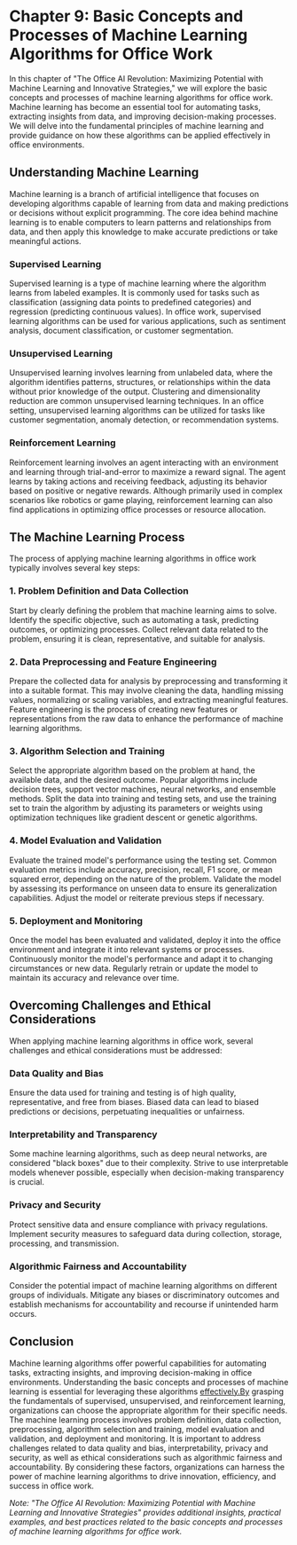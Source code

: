 Chapter 9: Basic Concepts and Processes of Machine Learning Algorithms for Office Work
======================================================================================

In this chapter of "The Office AI Revolution: Maximizing Potential with Machine Learning and Innovative Strategies," we will explore the basic concepts and processes of machine learning algorithms for office work. Machine learning has become an essential tool for automating tasks, extracting insights from data, and improving decision-making processes. We will delve into the fundamental principles of machine learning and provide guidance on how these algorithms can be applied effectively in office environments.

Understanding Machine Learning
------------------------------

Machine learning is a branch of artificial intelligence that focuses on developing algorithms capable of learning from data and making predictions or decisions without explicit programming. The core idea behind machine learning is to enable computers to learn patterns and relationships from data, and then apply this knowledge to make accurate predictions or take meaningful actions.

### Supervised Learning

Supervised learning is a type of machine learning where the algorithm learns from labeled examples. It is commonly used for tasks such as classification (assigning data points to predefined categories) and regression (predicting continuous values). In office work, supervised learning algorithms can be used for various applications, such as sentiment analysis, document classification, or customer segmentation.

### Unsupervised Learning

Unsupervised learning involves learning from unlabeled data, where the algorithm identifies patterns, structures, or relationships within the data without prior knowledge of the output. Clustering and dimensionality reduction are common unsupervised learning techniques. In an office setting, unsupervised learning algorithms can be utilized for tasks like customer segmentation, anomaly detection, or recommendation systems.

### Reinforcement Learning

Reinforcement learning involves an agent interacting with an environment and learning through trial-and-error to maximize a reward signal. The agent learns by taking actions and receiving feedback, adjusting its behavior based on positive or negative rewards. Although primarily used in complex scenarios like robotics or game playing, reinforcement learning can also find applications in optimizing office processes or resource allocation.

The Machine Learning Process
----------------------------

The process of applying machine learning algorithms in office work typically involves several key steps:

### 1. Problem Definition and Data Collection

Start by clearly defining the problem that machine learning aims to solve. Identify the specific objective, such as automating a task, predicting outcomes, or optimizing processes. Collect relevant data related to the problem, ensuring it is clean, representative, and suitable for analysis.

### 2. Data Preprocessing and Feature Engineering

Prepare the collected data for analysis by preprocessing and transforming it into a suitable format. This may involve cleaning the data, handling missing values, normalizing or scaling variables, and extracting meaningful features. Feature engineering is the process of creating new features or representations from the raw data to enhance the performance of machine learning algorithms.

### 3. Algorithm Selection and Training

Select the appropriate algorithm based on the problem at hand, the available data, and the desired outcome. Popular algorithms include decision trees, support vector machines, neural networks, and ensemble methods. Split the data into training and testing sets, and use the training set to train the algorithm by adjusting its parameters or weights using optimization techniques like gradient descent or genetic algorithms.

### 4. Model Evaluation and Validation

Evaluate the trained model's performance using the testing set. Common evaluation metrics include accuracy, precision, recall, F1 score, or mean squared error, depending on the nature of the problem. Validate the model by assessing its performance on unseen data to ensure its generalization capabilities. Adjust the model or reiterate previous steps if necessary.

### 5. Deployment and Monitoring

Once the model has been evaluated and validated, deploy it into the office environment and integrate it into relevant systems or processes. Continuously monitor the model's performance and adapt it to changing circumstances or new data. Regularly retrain or update the model to maintain its accuracy and relevance over time.

Overcoming Challenges and Ethical Considerations
------------------------------------------------

When applying machine learning algorithms in office work, several challenges and ethical considerations must be addressed:

### Data Quality and Bias

Ensure the data used for training and testing is of high quality, representative, and free from biases. Biased data can lead to biased predictions or decisions, perpetuating inequalities or unfairness.

### Interpretability and Transparency

Some machine learning algorithms, such as deep neural networks, are considered "black boxes" due to their complexity. Strive to use interpretable models whenever possible, especially when decision-making transparency is crucial.

### Privacy and Security

Protect sensitive data and ensure compliance with privacy regulations. Implement security measures to safeguard data during collection, storage, processing, and transmission.

### Algorithmic Fairness and Accountability

Consider the potential impact of machine learning algorithms on different groups of individuals. Mitigate any biases or discriminatory outcomes and establish mechanisms for accountability and recourse if unintended harm occurs.

Conclusion
----------

Machine learning algorithms offer powerful capabilities for automating tasks, extracting insights, and improving decision-making in office environments. Understanding the basic concepts and processes of machine learning is essential for leveraging these algorithms [effectively.By](http://effectively.By) grasping the fundamentals of supervised, unsupervised, and reinforcement learning, organizations can choose the appropriate algorithm for their specific needs. The machine learning process involves problem definition, data collection, preprocessing, algorithm selection and training, model evaluation and validation, and deployment and monitoring. It is important to address challenges related to data quality and bias, interpretability, privacy and security, as well as ethical considerations such as algorithmic fairness and accountability. By considering these factors, organizations can harness the power of machine learning algorithms to drive innovation, efficiency, and success in office work.

*Note: "The Office AI Revolution: Maximizing Potential with Machine Learning and Innovative Strategies" provides additional insights, practical examples, and best practices related to the basic concepts and processes of machine learning algorithms for office work.*
